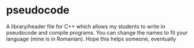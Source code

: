 # pseudocode
A library/header file for C++ which allows my students to write in pseudocode and compile programs. You can change the names to fit your language (mine is in Romanian). Hope this helps someone, eventually
